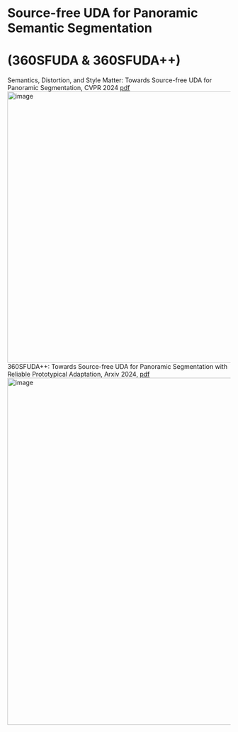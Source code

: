 # Source-free UDA for Panoramic Semantic Segmentation
# (360SFUDA & 360SFUDA++)
Semantics, Distortion, and Style Matter: Towards Source-free UDA for Panoramic Segmentation, CVPR 2024 [pdf](https://arxiv.org/pdf/2403.12505)
<img width="612" alt="image" src="https://github.com/zhengxuJosh/360SFUDA/assets/49426295/6962a1a0-7fb8-49ce-a895-2d9bb1b1449b">
360SFUDA++: Towards Source-free UDA for Panoramic Segmentation with Reliable Prototypical Adaptation, Arxiv 2024, [pdf]()
<img width="783" alt="image" src="https://github.com/zhengxuJosh/360SFUDA/assets/49426295/f9837259-0033-4b59-be6a-f4381c3f4eb4">
